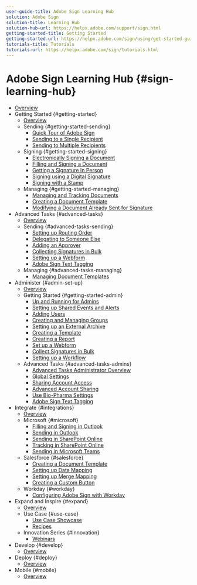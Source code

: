 ```yaml
---
user-guide-title: Adobe Sign Learning Hub
solution: Adobe Sign
solution-title: Learning Hub
solution-hub-url: https://helpx.adobe.com/support/sign.html
getting-started-title: Getting Started
getting-started-url: https://helpx.adobe.com/sign/using/get-started-guide.html
tutorials-title: Tutorials
tutorials-url: https://helpx.adobe.com/sign/tutorials.html
---
```


# Adobe Sign Learning Hub {#sign-learning-hub}

+ [Overview](overview.md)
+ Getting Started {#getting-started}
  + [Overview](beginner-users-overview.md)
  + Sending {#getting-started-sending}
    + [Quick Tour of Adobe Sign](sign-beginner-tutorials/quick-tour.md)
    + [Sending to a Single Recipient](sign-beginner-tutorials/send-to-single-recipient.md)
    + [Sending to Multiple Recipients](sign-beginner-tutorials/send-to-multiple-recipients.md)
  + Signing {#getting-started-signing}
    + [Electronically Signing a Document](sign-beginner-tutorials/electronically-sign-a-document.md)
    + [Filling and Signing a Document](sign-beginner-tutorials/fill-and-sign.md)
    + [Getting a Signature In Person](sign-beginner-tutorials/sign-in-person.md)
    + [Signing using a Digital Signature](sign-beginner-tutorials/sign-with-a-digital-signature.md)
    + [Signing with a Stamp](sign-beginner-tutorials/sign-with-a-stamp.md)
  + Managing {#getting-started-managing}
    + [Managing and Tracking Documents](sign-beginner-tutorials/manage-and-track.md)
    + [Creating a Document Template](sign-advanced-users/create-a-template.md)
    + [Modifying a Document Already Sent for Signature](sign-beginner-tutorials/modify-in-flight.md)
+ Advanced Tasks {#advanced-tasks}
  + [Overview](advanced-users-overview.md)
  + Sending {#advanced-tasks-sending}
    + [Setting up Routing Order](sign-advanced-users/setting-up-routing.md)
    + [Delegating to Someone Else](sign-advanced-users/delegate-signature.md)
    + [Adding an Approver](sign-advanced-users/add-an-approver.md)
    + [Collecting Signatures in Bulk](sign-advanced-users/megasign.md)
    + [Setting up a Webform](sign-advanced-users/webform.md)
    + [Adobe Sign Text Tagging](sign-advanced-users/adobe-sign-text-tagging.md)
  + Managing {#advanced-tasks-managing}
    + [Managing Document Templates](sign-advanced-users/edit-a-template.md)
+ Administer {#admin-set-up}
  + [Overview](intro-admin-overview.md)
  + Getting Started {#getting-started-admin}
    + [Up and Running for Admins](up-and-running-admin.md)
    + [Setting up Shared Events and Alerts](set-up-shared-events-and-alert.md)
    + [Adding Users](add-users-to-your-account.md)
    + [Creating and Managing Groups](create-and-manage-groups.md)
    + [Setting up an External Archive](set-up-your-external-archive.md)
    + [Creating a Template](sign-advanced-users/create-a-template.md)
    + [Creating a Report](create-a-report.md)
    + [Set up a Webform](sign-advanced-users/webform.md)
    + [Collect Signatures in Bulk](sign-advanced-users/megasign.md)
    + [Setting up a Workflow](building-a-custom-workflow.md)
  + Advanced Tasks {#advanced-tasks-admins}
    + [Advanced Tasks Administrator Overview](advanced-admin-overview.md)
    + [Global Settings](learn-about-global-settings.md)
    + [Sharing Account Access](share-account-access.md)
    + [Advanced Account Sharing](advanced-account-sharing.md)
    + [Use Bio-Pharma Settings](use-bio-pharma-settings.md)
    + [Adobe Sign Text Tagging](sign-advanced-users/adobe-sign-text-tagging.md)
+ Integrate {#integrations}
  + [Overview](integrations-overview.md)
  + Microsoft {#microsoft}
    + [Filling and Signing in Outlook](fill-and-sign-doc-microsoft-outlook.md)
    + [Sending in Outlook](send-for-signature-with-outlook.md)
    + [Sending in SharePoint Online](send-for-signature-with-sharepoint-online.md)
    + [Tracking in SharePoint Online](track-an-agreement-with-sharepoint-online.md)
    + [Sending in Microsoft Teams](adobe-sign-teams-mortgage.md)
  + Salesforce {#salesforce}
    + [Creating a Document Template](create-an-agreement-template.md)
    + [Setting up Data Mapping](set-up-data-mapping.md)
    + [Setting up Merge Mapping](set-up-merging-map.md)
    + [Creating a Custom Button](create-a-custom-button.md)
  + Workday {#workday}
    + [Configuring Adobe Sign with Workday](workday.md)
+ Expand and Inspire {#expand}
  + [Overview](expand-inspire-overview.md)
  + Use Case {#use-case}
    + [Use Case Showcase](use-case-showcase.md)
    + [Recipes](recipes.md)
  + Innovation Series {#innovation}
    + [Webinars](innovation-series.md)
+ Develop {#develop}
  + [Overview](develop-overview.md)
+ Deploy  {#deploy}
  + [Overview](deploy-overview.md)
+ Mobile  {#mobile}
  + [Overview](mobile-overview.md)

